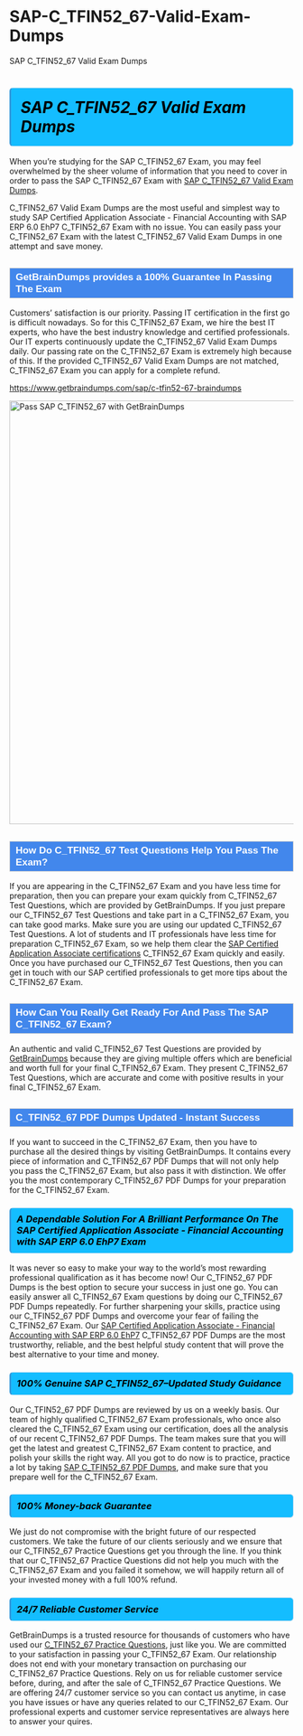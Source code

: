 # SAP-C_TFIN52_67-Valid-Exam-Dumps
SAP C_TFIN52_67 Valid Exam Dumps
<h1><strong><span style="display: block; color: #000000; background: #14BDFF; border: 0.5px solid #AED6F1; border-left: 3px solid #3498DB; padding: .6em; border-radius: 6px;">                     <em>SAP C_TFIN52_67 <span class="exam_variation">Valid Exam Dumps</span> </em>                </span></strong>            </h1>                        <p>When you’re studying for the SAP C_TFIN52_67 Exam, you may feel overwhelmed by the sheer volume of information             that you need to cover in order to pass the SAP C_TFIN52_67 Exam with <a href="https://www.getbraindumps.com/sap/c-tfin52-67-braindumps">SAP C_TFIN52_67 <span class="exam_variation">Valid Exam Dumps</span></a>.</p>            <p>C_TFIN52_67 <span class="exam_variation">Valid Exam Dumps</span> are the most useful and simplest way to study SAP Certified Application Associate - Financial Accounting with SAP ERP 6.0 EhP7 C_TFIN52_67 Exam             with no issue. You can easily pass your C_TFIN52_67 Exam with the latest C_TFIN52_67 <span class="exam_variation">Valid Exam Dumps</span> in one attempt and save money.</p>                        <h2 style="background: #4287ec; border: 1px solid #cccccc; padding: 5px 10px;">                <span style="color: #ffffff;">                    <span style="font-size: 11pt;">                        <span style="line-height: normal;">                            <span style="font-family: Calibri,sans-serif;">                                <strong>                                    <span style="font-size: 13.0pt;">GetBrainDumps provides a 100% Guarantee In Passing The Exam</span>                                </strong>                            </span>                        </span>                    </span>                </span>            </h2>                        <p>Customers’ satisfaction is our priority. Passing IT certification in the first go is difficult nowadays. So for this C_TFIN52_67 Exam,             we hire the best IT experts, who have the best industry knowledge and certified professionals. Our IT experts continuously update the C_TFIN52_67 <span class="exam_variation">Valid Exam Dumps</span>             daily. Our passing rate on the C_TFIN52_67 Exam is extremely high because of this. If the provided C_TFIN52_67 <span class="exam_variation">Valid Exam Dumps</span> are not matched, C_TFIN52_67 Exam you             can apply for a complete refund.</p>                                    <p><a href="https://www.getbraindumps.com/sap/c-tfin52-67-braindumps">https://www.getbraindumps.com/sap/c-tfin52-67-braindumps</a></p>                        <p><a href="https://www.getbraindumps.com/"><img src="https://www.getbraindumps.com/images/get-updated-exam-questions-with-discount-getbraindumps.jpg" class="postImage" alt="Pass SAP C_TFIN52_67 with GetBrainDumps" width="750"></a></p>                                        <h2 style="background: #4287ec; border: 1px solid #cccccc; padding: 5px 10px;">                <span style="color: #ffffff;">                    <span style="font-size: 11pt;">                        <span style="line-height: normal;">                            <span style="font-family: Calibri,sans-serif;">                                <strong>                                    <span style="font-size: 13.0pt;">How Do C_TFIN52_67 <span class="exam_variation2">Test Questions</span> Help You Pass The Exam?</span>                                </strong>                            </span>                        </span>                    </span>                </span>            </h2>                        <p>If you are appearing in the C_TFIN52_67 Exam and you have less time for preparation, then you can prepare your exam quickly from C_TFIN52_67 <span class="exam_variation2">Test Questions</span>,             which are provided by GetBrainDumps. If you just prepare our C_TFIN52_67 <span class="exam_variation2">Test Questions</span> and take part in a C_TFIN52_67 Exam, you can take good marks.             Make sure you are using our updated C_TFIN52_67 <span class="exam_variation2">Test Questions</span>. A lot of students and IT professionals have less time for preparation C_TFIN52_67 Exam,             so we help them clear the <a href="https://www.getbraindumps.com/sap/sap-certified-application-associate-braindumps.html">SAP Certified Application Associate certifications</a> C_TFIN52_67 Exam quickly and easily. Once you have purchased             our C_TFIN52_67 <span class="exam_variation2">Test Questions</span>, then you can get in touch with our SAP certified professionals to get more tips about the C_TFIN52_67 Exam.</p>                        <h2 style="background: #4287ec; border: 1px solid #cccccc; padding: 5px 10px;">                <span style="color: #ffffff;">                    <span style="font-size: 11pt;">                        <span style="line-height: normal;">                            <span style="font-family: Calibri,sans-serif;">                                <strong>                                    <span style="font-size: 13.0pt;">How Can You Really Get Ready For And Pass The SAP C_TFIN52_67 Exam?</span>                                </strong>                            </span>                        </span>                    </span>                </span>            </h2>                        <p>An authentic and valid C_TFIN52_67 <span class="exam_variation2">Test Questions</span> are provided by <a href="https://www.getbraindumps.com/">GetBrainDumps</a> because they are giving multiple offers which are beneficial             and worth full for your final C_TFIN52_67 Exam. They present C_TFIN52_67 <span class="exam_variation2">Test Questions</span>, which are accurate and come with positive             results in your final C_TFIN52_67 Exam.</p>                        <h2 style="background: #4287ec; border: 1px solid #cccccc; padding: 5px 10px;">                <span style="color: #ffffff;">                    <span style="font-size: 11pt;">                        <span style="line-height: normal;">                            <span style="font-family: Calibri,sans-serif;">                                <strong>                                    <span style="font-size: 13.0pt;">C_TFIN52_67 <span class="exam_variation3">PDF Dumps</span> Updated - Instant Success</span>                                </strong>                            </span>                        </span>                    </span>                </span>            </h2>                        <p>If you want to succeed in the C_TFIN52_67 Exam, then you have to purchase all the desired things by visiting GetBrainDumps.             It contains every piece of information and C_TFIN52_67 <span class="exam_variation3">PDF Dumps</span> that will not only help you pass the C_TFIN52_67 Exam,             but also pass it with distinction. We offer you the most contemporary C_TFIN52_67 <span class="exam_variation3">PDF Dumps</span> for your preparation for the C_TFIN52_67 Exam.</p>                        <h3>                <strong>                    <span style="display: block; color: #000000; background: #14BDFF; border: 0.5px solid #AED6F1; border-left: 3px solid #3498DB; padding: .6em; border-radius: 6px;">                        <em>A Dependable Solution For A Brilliant Performance On The SAP Certified Application Associate - Financial Accounting with SAP ERP 6.0 EhP7 Exam</em>                    </span>                </strong>            </h3>                        <p>It was never so easy to make your way to the world’s most rewarding professional qualification as it has become now! Our C_TFIN52_67 <span class="exam_variation3">PDF Dumps</span>             is the best option to secure your success in just one go. You can easily answer all C_TFIN52_67 Exam questions by doing our C_TFIN52_67 <span class="exam_variation3">PDF Dumps</span>             repeatedly. For further sharpening your skills, practice using our C_TFIN52_67 <span class="exam_variation3">PDF Dumps</span> and overcome your fear of failing the C_TFIN52_67 Exam.             Our <a href="https://www.getbraindumps.com/sap/c-tfin52-67-braindumps">SAP Certified Application Associate - Financial Accounting with SAP ERP 6.0 EhP7</a> C_TFIN52_67 <span class="exam_variation3">PDF Dumps</span> are the most trustworthy, reliable, and the best helpful study             content that will prove the best alternative to your time and money.</p>                        <h3>                <strong>                    <span style="display: block; color: #000000; background: #14BDFF; border: 0.5px solid #AED6F1; border-left: 3px solid #3498DB; padding: .6em; border-radius: 6px;">                        <em>100% Genuine SAP C_TFIN52_67–Updated Study Guidance </em>                    </span>                </strong>            </h3>                        <p>Our C_TFIN52_67 <span class="exam_variation3">PDF Dumps</span> are reviewed by us on a weekly basis. Our team of highly qualified C_TFIN52_67 Exam professionals, who once also             cleared the C_TFIN52_67 Exam using our certification, does all the analysis of our recent C_TFIN52_67 <span class="exam_variation3">PDF Dumps</span>. The team makes sure that you will get the             latest and greatest C_TFIN52_67 Exam content to practice, and polish your skills the right way. All you got to do now is to practice, practice a lot by             taking <a href="https://www.getbraindumps.com/sap-braindumps.html">SAP C_TFIN52_67 <span class="exam_variation3">PDF Dumps</span></a>, and make sure that you prepare well for the C_TFIN52_67 Exam.</p>                        <h3>                <strong>                    <span style="display: block; color: #000000; background: #14BDFF; border: 0.5px solid #AED6F1; border-left: 3px solid #3498DB; padding: .6em; border-radius: 6px;">                        <em>100% Money-back Guarantee</em>                    </span>                </strong>            </h3>                        <p>We just do not compromise with the bright future of our respected customers. We take the future of our clients seriously and we ensure that our             C_TFIN52_67 <span class="exam_variation4">Practice Questions</span> get you through the line. If you think that our C_TFIN52_67 <span class="exam_variation4">Practice Questions</span> did not help you much with the C_TFIN52_67 Exam and you             failed it somehow, we will happily return all of your invested money with a full 100% refund.</p>                                    <h3>                <strong>                    <span style="display: block; color: #000000; background: #14BDFF; border: 0.5px solid #AED6F1; border-left: 3px solid #3498DB; padding: .6em; border-radius: 6px;">                        <em>24/7 Reliable Customer Service</em>                    </span>                </strong>            </h3>                        <p>GetBrainDumps is a trusted resource for thousands of customers who have used our <a href="https://www.getbraindumps.com/sap/c-tfin52-67-braindumps">C_TFIN52_67 <span class="exam_variation4">Practice Questions</span></a>, just like you. We are committed to your             satisfaction in passing your C_TFIN52_67 Exam. Our relationship does not end with your monetary transaction on purchasing our C_TFIN52_67 <span class="exam_variation4">Practice Questions</span>.             Rely on us for reliable customer service before, during, and after the sale of C_TFIN52_67 <span class="exam_variation4">Practice Questions</span>. We are offering 24/7 customer service so you             can contact us anytime, in case you have issues or have any queries related to our C_TFIN52_67 Exam. Our professional experts and customer service             representatives are always here to answer your quires.</p>                    
